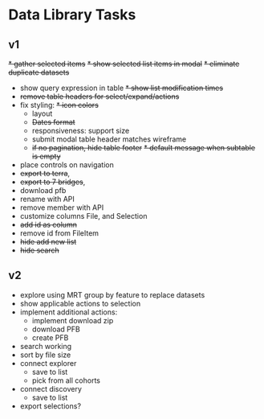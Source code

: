 # Data Library Tasks
## v1
~~* gather selected items~~
~~* show selected list items in modal~~
~~* eliminate duplicate datasets~~
* show query expression in table
~~* show list modification times~~
* ~~remove table headers for select/expand/actions~~
* fix styling:
  ~~* icon colors~~
  * layout
  * ~~Dates format~~
  * responsiveness: support size
  * submit modal table header matches wireframe
  * ~~if no pagination, hide table footer~~
~~* default message when subtable is empty~~
* place controls on navigation
*  ~~export to terra~~,
* ~~export to 7 bridges~~,
* download pfb
* rename with API
* remove member with API
* customize columns File, and Selection
* ~~add id as column~~
* remove id from FileItem
* ~~hide add new list~~
* ~~hide search~~

## v2
* explore using MRT group by feature to replace datasets
* show applicable actions to selection
* implement additional actions:
  * implement download zip
  * download PFB
  * create PFB
* search working
* sort by file size
* connect explorer
  * save to list
  * pick from all cohorts
* connect discovery
  * save to list
* export selections?
